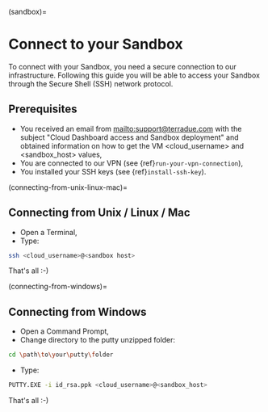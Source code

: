 (sandbox)=

# Connect to your Sandbox

To connect with your Sandbox, you need a secure connection to our infrastructure. Following this guide you will be able to access your Sandbox through the Secure Shell (SSH) network protocol.

## Prerequisites

- You received an email from <mailto:support@terradue.com> with the subject "Cloud Dashboard access and Sandbox deployment" and obtained information on how to get the VM \<cloud_username> and \<sandbox_host> values,
- You are connected to our VPN (see {ref}`run-your-vpn-connection`),
- You installed your SSH keys (see {ref}`install-ssh-key`).

(connecting-from-unix-linux-mac)=

## Connecting from Unix / Linux / Mac

- Open a Terminal,
- Type:

```bash
ssh <cloud_username>@<sandbox host>
```

That's all :-)

(connecting-from-windows)=

## Connecting from Windows

- Open a Command Prompt,
- Change directory to the putty unzipped folder:

```bash
cd \path\to\your\putty\folder
```

- Type:

```bash
PUTTY.EXE -i id_rsa.ppk <cloud_username>@<sandbox_host>
```

That's all :-)
